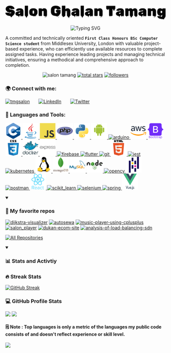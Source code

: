 <p align="center">
  <a href="https://github.com/SalonTamang"><img alt='Salon Ghalan Tamang' src='salon.svg'></a>
</p>

<p align='center'>
  <img src="https://readme-typing-svg.demolab.com?font=Source+Code+Pro&weight=800&size=25&duration=4700&pause=1000&color=F70E00&center=true&vCenter=true&random=false&width=435&lines=Software+Engineer;Data+Analyst;Full+Stack+Developer;5+Years+Of+Coding+Experience;" alt="Typing SVG" />
  
A committed and technically oriented **`First Class Honours BSc Computer Science student`** from Middlesex University, London with valuable project-based experience, who can efficiently use available resources to complete assigned tasks. Having experience leading projects and managing technical initiatives, ensuring a methodical and comprehensive approach to completion. 

</p>

<p align="center">
   <img src='https://komarev.com/ghpvc/?username=salontamang&style=for-the-badge&color=blueviolet' alt='salon tamang'/>
  <a href="https://github.com/SalonTamang?tab=repositories&sort=stargazers">
    <img alt="total stars" title="Total stars on GitHub" src="https://custom-icon-badges.demolab.com/github/stars/SalonTamang?color=55960c&style=for-the-badge&labelColor=488207&logo=star"/></a>
  <a href="https://github.com/SalonTamang?tab=followers">
    <img alt="followers" title="Follow me on Github" src="https://custom-icon-badges.demolab.com/github/followers/SalonTamang?color=236ad3&labelColor=1155ba&style=for-the-badge&logo=person-add&label=Follow&logoColor=white"/></a>
</p>

<!-- Social icons section -->
<p align="center">
  <h3>🌍 Connect with me:</h3>
  <a href="https://instagram.com/tmgsalon" target="blank"><img src="https://raw.githubusercontent.com/rahuldkjain/github-profile-readme-generator/master/src/images/icons/Social/instagram.svg" title="Instagram" alt="tmgsalon" width="37px" /></a>
  &#8287;&#8287;&#8287;&#8287;&#8287;
  <a href="https://www.linkedin.com/in/tmgsalon/" target="blank"><img width="37px" alt="LinkedIn" title="LinkedIn" src="https://i.imgur.com/yRpa1dQ.png"/></a>
  &#8287;&#8287;&#8287;&#8287;&#8287;
  <a href="https://twitter.com/tmg_salon" target="blank"><img width="37px" alt="Twitter" title="Twitter" src="https://i.imgur.com/AixJgnm.png"/></a>
  &#8287;&#8287;&#8287;&#8287;&#8287;
</p>


<h3 align="left">🧰 Languages and Tools:</h3>
<p align="left"> <a href="https://www.w3schools.com/cpp/" target="_blank" rel="noreferrer"> <img src="https://raw.githubusercontent.com/devicons/devicon/master/icons/cplusplus/cplusplus-original.svg" alt="cplusplus" width="50" height="50"/> </a> <a href="https://www.java.com" target="_blank" rel="noreferrer"> <img src="https://raw.githubusercontent.com/devicons/devicon/master/icons/java/java-original.svg" alt="java" width="50" height="50"/> </a> <a href="https://developer.mozilla.org/en-US/docs/Web/JavaScript" target="_blank" rel="noreferrer"> <img src="https://raw.githubusercontent.com/devicons/devicon/master/icons/javascript/javascript-original.svg" alt="javascript" width="50" height="50"/> </a> <a href="https://www.php.net" target="_blank" rel="noreferrer"> <img src="https://raw.githubusercontent.com/devicons/devicon/master/icons/php/php-original.svg" alt="php" width="50" height="50"/> </a> <a href="https://www.python.org" target="_blank" rel="noreferrer"> <img src="https://raw.githubusercontent.com/devicons/devicon/master/icons/python/python-original.svg" alt="python" width="50" height="50"/> </a> <a href="https://developer.android.com" target="_blank" rel="noreferrer"> <img src="https://raw.githubusercontent.com/devicons/devicon/master/icons/android/android-original-wordmark.svg" alt="android" width="50" height="50"/> </a> <a href="https://www.arduino.cc/" target="_blank" rel="noreferrer"> <img src="https://cdn.worldvectorlogo.com/logos/arduino-1.svg" alt="arduino" width="50" height="50"/> </a> <a href="https://aws.amazon.com" target="_blank" rel="noreferrer"> <img src="https://raw.githubusercontent.com/devicons/devicon/master/icons/amazonwebservices/amazonwebservices-original-wordmark.svg" alt="aws" width="50" height="50"/> </a> <a href="https://getbootstrap.com" target="_blank" rel="noreferrer"> <img src="https://raw.githubusercontent.com/devicons/devicon/master/icons/bootstrap/bootstrap-plain-wordmark.svg" alt="bootstrap" width="50" height="50"/> </a> <a href="https://www.w3schools.com/css/" target="_blank" rel="noreferrer"> <img src="https://raw.githubusercontent.com/devicons/devicon/master/icons/css3/css3-original-wordmark.svg" alt="css3" width="50" height="50"/> </a> <a href="https://www.docker.com/" target="_blank" rel="noreferrer"> <img src="https://raw.githubusercontent.com/devicons/devicon/master/icons/docker/docker-original-wordmark.svg" alt="docker" width="50" height="50"/> </a> <a href="https://expressjs.com" target="_blank" rel="noreferrer"> <img src="https://raw.githubusercontent.com/devicons/devicon/master/icons/express/express-original-wordmark.svg" alt="express" width="50" height="50"/> </a> <a href="https://firebase.google.com/" target="_blank" rel="noreferrer"> <img src="https://www.vectorlogo.zone/logos/firebase/firebase-icon.svg" alt="firebase" width="50" height="50"/> </a> <a href="https://flutter.dev" target="_blank" rel="noreferrer"> <img src="https://www.vectorlogo.zone/logos/flutterio/flutterio-icon.svg" alt="flutter" width="50" height="50"/> </a> <a href="https://git-scm.com/" target="_blank" rel="noreferrer"> <img src="https://www.vectorlogo.zone/logos/git-scm/git-scm-icon.svg" alt="git" width="50" height="50"/> </a> <a href="https://www.w3.org/html/" target="_blank" rel="noreferrer"> <img src="https://raw.githubusercontent.com/devicons/devicon/master/icons/html5/html5-original-wordmark.svg" alt="html5" width="50" height="50"/> </a> <a href="https://jestjs.io" target="_blank" rel="noreferrer"> <img src="https://www.vectorlogo.zone/logos/jestjsio/jestjsio-icon.svg" alt="jest" width="50" height="50"/> </a> <a href="https://kubernetes.io" target="_blank" rel="noreferrer"> <img src="https://www.vectorlogo.zone/logos/kubernetes/kubernetes-icon.svg" alt="kubernetes" width="50" height="50"/> </a> <a href="https://www.linux.org/" target="_blank" rel="noreferrer"> <img src="https://raw.githubusercontent.com/devicons/devicon/master/icons/linux/linux-original.svg" alt="linux" width="50" height="50"/> </a> <a href="https://www.mongodb.com/" target="_blank" rel="noreferrer"> <img src="https://raw.githubusercontent.com/devicons/devicon/master/icons/mongodb/mongodb-original-wordmark.svg" alt="mongodb" width="50" height="50"/> </a> <a href="https://www.mysql.com/" target="_blank" rel="noreferrer"> <img src="https://raw.githubusercontent.com/devicons/devicon/master/icons/mysql/mysql-original-wordmark.svg" alt="mysql" width="50" height="50"/> </a> <a href="https://nodejs.org" target="_blank" rel="noreferrer"> <img src="https://raw.githubusercontent.com/devicons/devicon/master/icons/nodejs/nodejs-original-wordmark.svg" alt="nodejs" width="50" height="50"/> </a> <a href="https://opencv.org/" target="_blank" rel="noreferrer"> <img src="https://www.vectorlogo.zone/logos/opencv/opencv-icon.svg" alt="opencv" width="50" height="50"/> </a> <a href="https://pandas.pydata.org/" target="_blank" rel="noreferrer"> <img src="https://raw.githubusercontent.com/devicons/devicon/2ae2a900d2f041da66e950e4d48052658d850630/icons/pandas/pandas-original.svg" alt="pandas" width="50" height="50"/> </a> <a href="https://postman.com" target="_blank" rel="noreferrer"> <img src="https://www.vectorlogo.zone/logos/getpostman/getpostman-icon.svg" alt="postman" width="50" height="50"/> </a> <a href="https://reactjs.org/" target="_blank" rel="noreferrer"> <img src="https://raw.githubusercontent.com/devicons/devicon/master/icons/react/react-original-wordmark.svg" alt="react" width="50" height="50"/> </a> <a href="https://scikit-learn.org/" target="_blank" rel="noreferrer"> <img src="https://upload.wikimedia.org/wikipedia/commons/0/05/Scikit_learn_logo_small.svg" alt="scikit_learn" width="50" height="50"/> </a> <a href="https://www.selenium.dev" target="_blank" rel="noreferrer"> <img src="https://raw.githubusercontent.com/detain/svg-logos/780f25886640cef088af994181646db2f6b1a3f8/svg/selenium-logo.svg" alt="selenium" width="50" height="50"/> </a> <a href="https://spring.io/" target="_blank" rel="noreferrer"> <img src="https://www.vectorlogo.zone/logos/springio/springio-icon.svg" alt="spring" width="50" height="50"/> </a> <a href="https://vuejs.org/" target="_blank" rel="noreferrer"> <img src="https://raw.githubusercontent.com/devicons/devicon/master/icons/vuejs/vuejs-original-wordmark.svg" alt="vuejs" width="50" height="50"/> </a> </p>

<details open>
  <summary><h3>📮 My favorite repos</h3></summary>

  <p align='left'>
    <a href="https://github.com/SalonTamang/dijkstra-visualizer"><img width="330" src="https://github-readme-stats.vercel.app/api/pin/?username=salontamang&repo=dijkstra-visualizer&theme=react&bg_color=1F222E&title_color=F85D7F&hide_border=true&icon_color=F8D866&show_icons=false" alt="dijkstra-visualizer"></a>
    <a href="https://github.com/SalonTamang/autosewa-ride-share-app"><img width="330" src="https://github-readme-stats.vercel.app/api/pin/?username=salontamang&repo=autosewa-ride-share-app&theme=react&bg_color=1F222E&title_color=F85D7F&hide_border=true&icon_color=F8D866&show_icons=false" alt="autosewa"></a>
    <a href="https://github.com/SalonTamang/music-player-using-cplusplus"><img width="330" src="https://github-readme-stats.vercel.app/api/pin/?username=salontamang&repo=music-player-using-cplusplus&theme=react&bg_color=1F222E&title_color=F85D7F&hide_border=true&icon_color=F8D866&show_icons=false" alt="music-player-using-cplusplus"></a>
    <a href="https://github.com/SalonTamang/price-comparison-site"><img width="330" src="https://github-readme-stats.vercel.app/api/pin/?username=salontamang&repo=price-comparison-site&theme=react&bg_color=1F222E&title_color=F85D7F&hide_border=true&icon_color=F8D866&show_icons=false" alt="salon_player"></a>
    <a href="https://github.com/SalonTamang/dukan-ecom-site-with-CMS-tools"><img width="330" src="https://github-readme-stats.vercel.app/api/pin/?username=salontamang&repo=dukan-ecom-site-with-CMS-tools&theme=react&bg_color=1F222E&title_color=F85D7F&hide_border=true&icon_color=F8D866&show_icons=false" alt="dukan-ecom-site"></a>
    <a href="https://github.com/SalonTamang/analysis-of-load-balancing-sdn"><img width="330" src="https://github-readme-stats.vercel.app/api/pin/?username=salontamang&repo=analysis-of-load-balancing-sdn&theme=react&bg_color=1F222E&title_color=F85D7F&hide_border=true&icon_color=F8D866&show_icons=false" alt="analysis-of-load-balancing-sdn"></a>
  </p>

  <a href="https://github.com/SalonTamang?tab=repositories&sort=stargazers"><img alt="All Repositories" title="All Repositories" src="https://custom-icon-badges.demolab.com/badge/-Click%20Here%20For%20All%20My%20Repos-1F222E?style=for-the-badge&logoColor=white&logo=repo"/></a>
    
  
</details>


<details open>
  <summary><h3>📊 Stats and Activtiy</h3></summary>

  <h3>🔥 Streak Stats</h3>  
  
  [![GitHub Streak](https://streak-stats.demolab.com?user=SalonTamang&theme=tokyonight)](https://git.io/streak-stats)

  <h3>💻 GitHub Profile Stats</h3>

  <img src='https://github-readme-stats.vercel.app/api?username=salontamang&show_icons=true&theme=onedark' height="192px">

  <img src='https://github-readme-stats.vercel.app/api/top-langs/?username=salontamang&theme=highcontrast' height="192px">  

  <h4>🗒️ Note : Top languages is only a metric of the languages my public code consists of and doesn't reflect experience or skill level.</h4>

  <img src='https://github-readme-activity-graph.vercel.app/graph?username=SalonTamang&theme=dracula'>

  
  
</details>





<!--
**SalonTamang/SalonTamang** is a ✨ _special_ ✨ repository because its `README.md` (this file) appears on your GitHub profile.

Here are some ideas to get you started:

- 🔭 I’m currently working on ...
- 🌱 I’m currently learning ...
- 👯 I’m looking to collaborate on ...
- 🤔 I’m looking for help with ...
- 💬 Ask me about ...
- 📫 How to reach me: ...
- 😄 Pronouns: ...
- ⚡ Fun fact: ...
-->
